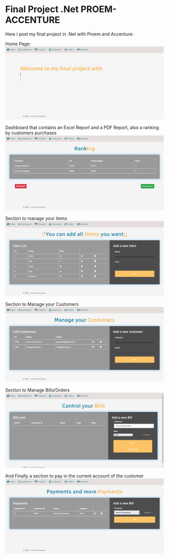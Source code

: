 # Final Project .Net PROEM-ACCENTURE
Here i post my final project in .Net with Proem and Accenture:

Home Page:
![image](https://raw.githubusercontent.com/jacc186/Final-Project-.Net-PROEM-ACCENTURE/main/gifs/Animation.gif)


Dashboard that contains an Excel Report and a PDF Report, also a ranking by customers purchases
![image](https://raw.githubusercontent.com/jacc186/Final-Project-.Net-PROEM-ACCENTURE/main/gifs/AnimationDashboard.gif)


Section to manage your items
![image](https://github.com/jacc186/Final-Project-.Net-PROEM-ACCENTURE/blob/main/gifs/AnimationItems.gif)


Section to Manage your Customers
![image](https://github.com/jacc186/Final-Project-.Net-PROEM-ACCENTURE/blob/main/gifs/AnimationCustomers.gif)


Section to Manage Bills/Orders
![image](https://github.com/jacc186/Final-Project-.Net-PROEM-ACCENTURE/blob/main/gifs/AnimationBills.gif)


And Finally a section to pay in the current account of the customer
![image](https://github.com/jacc186/Final-Project-.Net-PROEM-ACCENTURE/blob/main/gifs/AnimationPayments.gif)
